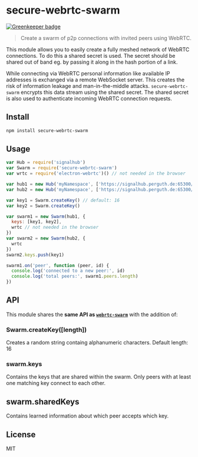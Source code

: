 # secure-webrtc-swarm

[![Greenkeeper badge](https://badges.greenkeeper.io/perguth/secure-webrtc-swarm.svg)](https://greenkeeper.io/)

> Create a swarm of p2p connections with invited peers using WebRTC.

This module allows you to easily create a fully meshed network of WebRTC connections. To do this a shared secret is used. The secret should be shared out of band eg. by passing it along in the hash portion of a link.

While connecting via WebRTC personal information like available IP addresses is exchanged via a remote WebSocket server. This creates the risk of information leakage and man-in-the-middle attacks. `secure-webrtc-swarm` encrypts this data stream using the shared secret. The shared secret is also used to authenticate incoming WebRTC connection requests.

## Install

```sh
npm install secure-webrtc-swarm
```

## Usage

```js
var Hub = require('signalhub')
var Swarm = require('secure-webrtc-swarm')
var wrtc = require('electron-webrtc')() // not needed in the browser

var hub1 = new Hub('myNamespace', ['https://signalhub.perguth.de:65300/'])
var hub2 = new Hub('myNamespace', ['https://signalhub.perguth.de:65300/'])

var key1 = Swarm.createKey() // default: 16
var key2 = Swarm.createKey()

var swarm1 = new Swarm(hub1, {
  keys: [key1, key2],
  wrtc // not needed in the browser
})
var swarm2 = new Swarm(hub2, {
  wrtc
})
swarm2.keys.push(key1)

swarm1.on('peer', function (peer, id) {
  console.log('connected to a new peer:', id)
  console.log('total peers:', swarm1.peers.length)
})
```

## API

This module shares the **same API as [`webrtc-swarm`](https://github.com/mafintosh/webrtc-swarm#api)** with the addition of:

### Swarm.createKey([length])

Creates a random string containg alphanumeric characters. Default length: 16

### swarm.keys

Contains the keys that are shared within the swarm. Only peers with at least one matching key connect to each other.

## swarm.sharedKeys

Contains learned information about which peer accepts which key.

## License

MIT

